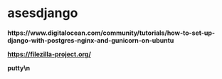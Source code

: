 # asesdjango

<strong>
https://www.digitalocean.com/community/tutorials/how-to-set-up-django-with-postgres-nginx-and-gunicorn-on-ubuntu
<br>

https://filezilla-project.org/
<br>

putty\n
</strong>
